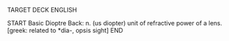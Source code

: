 TARGET DECK
ENGLISH

START
Basic
Dioptre
Back: n. (us diopter) unit of refractive power of a lens. [greek: related to *dia-, opsis sight]
END
